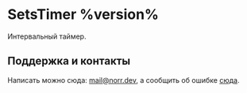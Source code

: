 # SetsTimer %version%

Интервальный таймер.

## Поддержка и контакты

Написать можно сюда: [mail@norr.dev](mailto://mail@norr.dev),
а сообщить об ошибке [сюда](https://github.com/norrdev/SetsTimer/issues).